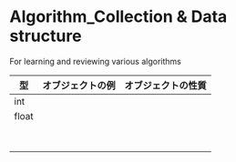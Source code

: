 # Algorithm_Collection & Data structure
For learning and reviewing various algorithms


| 型 | オブジェクトの例 |オブジェクトの性質|
| ------------- | ------------- | ------------- |
|int|||
|float|||
||||
||||
||||
||||
||||
||||
||||
||||
